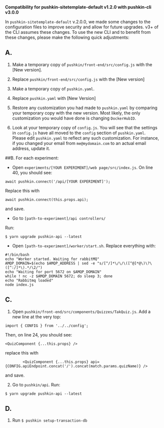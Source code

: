 **Compatibility for pushkin-sitetemplate-default v1.2.0 with pushkin-cli v3.0.0**

In `pushkin-sitetemplate-default` v.2.0.0, we made some changes to the configuration files to improve security and allow for future upgrades. v3+ of the CLI assumes these changes. To use the new CLI and to benefit from these changes, please make the following quick adjustments:

## A.
1. Make a temporary copy of `pushkin/front-end/src/config.js` with the [New version].

2. Replace `pushkin/front-end/src/config.js` with the [New version]

3. Make a temporary copy of `pushkin.yaml`.

4. Replace `pushkin.yaml` with [New Version]

5. Restore any customization you had made to `pushkin.yaml` by comparing your temporary copy with the new version. Most likely, the only customization you would have done is changing `DockerHubID`.

6. Look at your temporary copy of `config.js`. You will see that the settings in `config.js` have all moved to the `config` section of `pushkin.yaml`. Please edit `pushkin.yaml` to reflect any such customization. For instance, if you changed your email from `me@mydomain.com` to an actual email address, update it.

##B.
For each experiment:

* Open `experiments/[YOUR EXPERIMENT]/web page/src/index.js`. On line 40, you should see:

```
await pushkin.connect('/api/[YOUR EXPERIMENT]');
```

Replace this with 

```
await pushkin.connect(this.props.api);
```

and save.

* Go to `[path-to-experiment]/api controllers/`

Run:

```
$ yarn upgrade pushkin-api --latest
```

* Open `[path-to-experiment]/worker/start.sh`. Replace everything with:

```
#!/bin/bash
echo "Worker started. Waiting for rabbitMQ"
AMQP_DOMAIN=$(echo $AMQP_ADDRESS | sed -e "s/[^/]*\/\/\([^@]*@\)\?\([^:/]*\).*/\2/")
echo "Waiting for port 5672 on $AMQP_DOMAIN"
while ! nc -z $AMQP_DOMAIN 5672; do sleep 3; done
echo "Rabbitmq loaded"
node index.js

```

## C.
1. Open `pushkin/front-end/src/components/Quizzes/TakQuiz.js`. Add a new line at the very top:

```
import { CONFIG } from '../../config';
```

Then, on line 24, you should see:

```
<QuizComponent {...this.props} />
```

replace this with

```
        <QuizComponent {...this.props} api={CONFIG.apiEndpoint.concat('/').concat(match.params.quizName)} />

```

and save.

2. Go to `pushkin/api`. Run:

```
$ yarn upgrade pushkin-api --latest
```

## D.

1. Run `$ pushkin setup-transaction-db`
